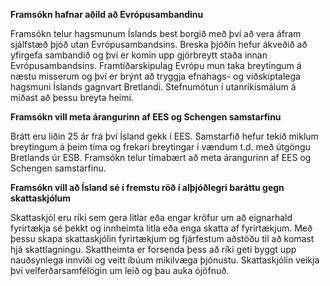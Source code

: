**Framsókn hafnar aðild að Evrópusambandinu**

Framsókn telur hagsmunum Íslands best borgið með því að vera áfram sjálfstæð þjóð utan Evrópusambandsins. Breska þjóðin hefur ákveðið að yfirgefa sambandið og því er komin upp gjörbreytt staða innan Evrópusambandsins. Framtíðarskipulag Evrópu mun taka breytingum á næstu misserum og því er brýnt að tryggja efnahags- og viðskiptalega hagsmuni Íslands gagnvart Bretlandi. Stefnumótun í utanríkismálum á miðast að þessu breyta heimi.

**Framsókn vill meta árangurinn af EES og Schengen samstarfinu**

Brátt eru liðin 25 ár frá því Ísland gekk í EES. Samstarfið hefur tekið miklum breytingum á þeim tíma og frekari breytingar í vændum t.d. með útgöngu Bretlands úr ESB. Framsókn telur tímabært að meta árangurinn af EES og Schengen samstarfinu.

**Framsókn vill að Ísland sé í fremstu röð í alþjóðlegri baráttu gegn skattaskjólum**

Skattaskjól eru ríki sem gera litlar eða engar kröfur um að eignarhald fyrirtækja sé þekkt og innheimta litla eða enga skatta af fyrirtækjum. Með þessu skapa skattaskjólin fyrirtækjum og fjárfestum aðstöðu til að komast hjá skattlagningu. Skattheimta er forsenda þess að ríki geti byggt upp nauðsynlega innviði og veitt íbúum mikilvæga þjónustu. Skattaskjólin veikja því velferðarsamfélögin um leið og þau auka ójöfnuð.
